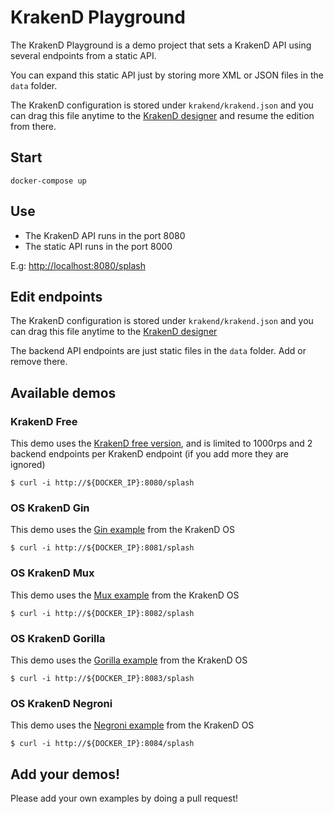KrakenD Playground
====

The KrakenD Playground is a demo project that sets a KrakenD API using several
endpoints from a static API.

You can expand this static API just by storing more XML or JSON files in the `data`
folder.

The KrakenD configuration is stored under `krakend/krakend.json` and you can
drag this file anytime to the [KrakenD designer](http://www.krakend.io/designer/) and resume the edition from there.

## Start

    docker-compose up

## Use

- The KrakenD API runs in the port 8080
- The static API runs in the port 8000

E.g: [http://localhost:8080/splash]()

## Edit endpoints

The KrakenD configuration is stored under `krakend/krakend.json` and you can
drag this file anytime to the [KrakenD designer](http://www.krakend.io/designer/)

The backend API endpoints are just static files in the `data` folder. Add or remove there.

## Available demos

### KrakenD Free

This demo uses the [KrakenD free version](https://hub.docker.com/r/devopsfaith/krakend/), and is limited to 1000rps and 2 backend endpoints per KrakenD endpoint (if you add more they are ignored)

	$ curl -i http://${DOCKER_IP}:8080/splash

### OS KrakenD Gin

This demo uses the [Gin example](https://github.com/devopsfaith/krakend/blob/master/examples/gin/main.go) from the KrakenD OS

	$ curl -i http://${DOCKER_IP}:8081/splash

### OS KrakenD Mux

This demo uses the [Mux example](https://github.com/devopsfaith/krakend/blob/master/examples/mux/main.go) from the KrakenD OS

	$ curl -i http://${DOCKER_IP}:8082/splash

### OS KrakenD Gorilla

This demo uses the [Gorilla example](https://github.com/devopsfaith/krakend/blob/master/examples/gorilla/main.go) from the KrakenD OS

	$ curl -i http://${DOCKER_IP}:8083/splash

### OS KrakenD Negroni

This demo uses the [Negroni example](https://github.com/devopsfaith/krakend/blob/master/examples/negroni/main.go) from the KrakenD OS

	$ curl -i http://${DOCKER_IP}:8084/splash

## Add your demos!

Please add your own examples by doing a pull request!
